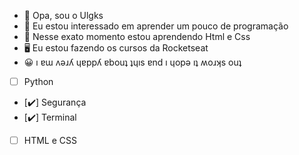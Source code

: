 - 👋 Opa, sou o Ulgks
- 👀 Eu estou interessado em aprender um pouco de programação
- 🌱 Nesse exato momento estou aprendendo Html e Css
- 🖥️ Eu estou fazendo os cursos da Rocketseat
- 😀 ı ɐɯ ʌǝɹʎ ɥɐppʎ ɐbouʇ ʇɥıs ɐnd ı ɥopǝ ıʇ ʍoɹʞs ouʇ
- [ ] Python
- [✔️] Segurança
- [✔️] Terminal
- [ ] HTML e CSS
